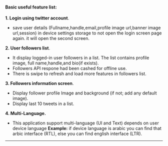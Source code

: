 #### Basic useful feature list:

   **1. Login using twitter account**.
  * save user details (Fullname,handle,email,profile image url,banner image url,session) in device settings storage to not open the login screen page again. it will open the second screen.
 
  **2. User followers list**.
   * It display logged-in user followers in a list. The list contains profile image, full name,handle,and bio(if exists).
 * Followers API respone had been cashed for offline use.
 * There is swipe to refresh and load more features in followers list.


  **3. Followers information screen**.
 * Display follower profile Image and background (if not; add any default image).
 * Display last 10 tweets in a list.

 **4. Multi-Language.** 
 * This application support multi-language (UI and Text) depends on user device language  **Example:** if device language is arabic you can find that arbic interface (RTL), else you can find english interface (LTR).

-----------
